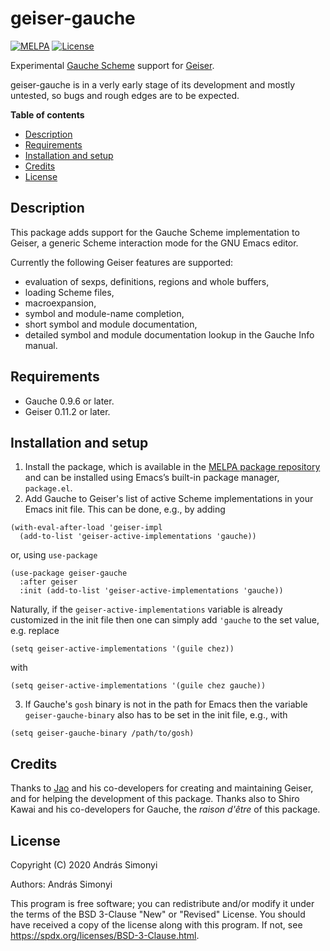 # geiser-gauche
[![MELPA](http://melpa.org/packages/geiser-gauche.svg)](http://melpa.org/#/geiser-gauche)
[![License](https://img.shields.io/badge/License-BSD%203--Clause-blue.svg)](https://spdx.org/licenses/BSD-3-Clause.html)

Experimental [Gauche Scheme](http://practical-scheme.net/gauche/) support for [Geiser](https://gitlab.com/jaor/geiser/). 

geiser-gauche is in a verly early stage of its development and mostly untested, so bugs and rough edges are to be expected.

**Table of contents**
- [Description](#description)
- [Requirements](#requirements)
- [Installation and setup](#installation-and-setup)
- [Credits](#credits)
- [License](#license)

## Description

This package adds support for the Gauche Scheme implementation to Geiser, a generic Scheme interaction mode for the GNU Emacs editor. 

Currently the following Geiser features are supported:
+ evaluation of sexps, definitions, regions and whole buffers,
+ loading Scheme files,
+ macroexpansion,
+ symbol and module-name completion,
+ short symbol and module documentation,
+ detailed symbol and module documentation lookup in the Gauche Info manual.

## Requirements

+ Gauche 0.9.6 or later.
+ Geiser 0.11.2 or later.

## Installation and setup

1. Install the package, which is available in the [MELPA package
repository](https://melpa.org) and can be installed using Emacs’s built-in
package manager, `package.el`.
2. Add Gauche to Geiser's list of active Scheme implementations in your Emacs init file. This can be done, e.g., by adding
```emacs-lisp
(with-eval-after-load 'geiser-impl
  (add-to-list 'geiser-active-implementations 'gauche))
```
or, using `use-package`
```emacs-lisp
(use-package geiser-gauche
  :after geiser
  :init (add-to-list 'geiser-active-implementations 'gauche))
```
Naturally, if the `geiser-active-implementations` variable is already customized in the init file then one can simply add `'gauche` to the set value, e.g. replace 
```emacs-lisp
(setq geiser-active-implementations '(guile chez))
```
with 
```emacs-lisp
(setq geiser-active-implementations '(guile chez gauche))
```
3. If Gauche's `gosh` binary is not in the path for Emacs then the variable
   `geiser-gauche-binary` also has to be set in the init file, e.g., with
```emacs-lisp
(setq geiser-gauche-binary /path/to/gosh)
```

## Credits
Thanks to [Jao](https://gitlab.com/jaor) and his co-developers for creating and maintaining Geiser, and for helping the development of this package. Thanks also to Shiro Kawai and his co-developers for Gauche, the _raison d'être_ of this package.
## License
Copyright (C) 2020 András Simonyi

Authors: András Simonyi

This program is free software; you can redistribute and/or modify it under the terms of the BSD 3-Clause "New" or "Revised" License. You should have received a copy of the license along with this program. If not, see https://spdx.org/licenses/BSD-3-Clause.html.
